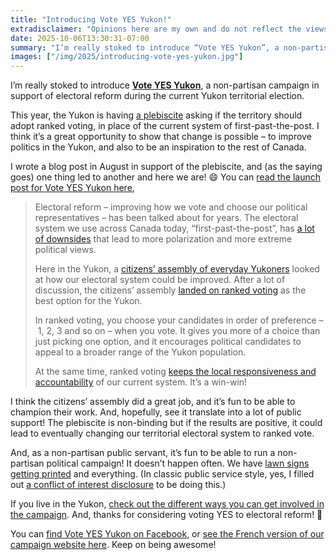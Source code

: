 ```yaml
---
title: "Introducing Vote YES Yukon!"
extradisclaimer: "Opinions here are my own and do not reflect the views of my employer. I am not affiliated with any political party or plebiscite campaign."
date: 2025-10-06T13:30:31-07:00
summary: "I’m really stoked to introduce “Vote YES Yukon”, a non-partisan campaign in support of electoral reform during the current Yukon territorial election. This year, the Yukon is having a plebiscite asking if the territory should adopt ranked voting, in place of the current system of first-past-the-post. I think it’s a great opportunity to show that change is possible – to improve politics in the Yukon, and also to be an inspiration to the rest of Canada."
images: ["/img/2025/introducing-vote-yes-yukon.jpg"]
---
```


I’m really stoked to introduce **[Vote YES Yukon](https://voteyesyukon.ca/)**, a non-partisan campaign in support of electoral reform during the current Yukon territorial election.

This year, the Yukon is having [a plebiscite](https://electionsyukon.ca/en/plebiscite) asking if the territory should adopt ranked voting, in place of the current system of first-past-the-post. I think it’s a great opportunity to show that change is possible – to improve politics in the Yukon, and also to be an inspiration to the rest of Canada.

I wrote a blog post in August in support of the plebiscite, and (as the saying goes) one thing led to another and here we are! 😄 You can [read the launch post for Vote YES Yukon here](https://voteyesyukon.ca/blog/introducing-vote-yes-yukon/),

> Electoral reform – improving how we vote and choose our political representatives – has been talked about for years. The electoral system we use across Canada today, “first-past-the-post”, has [a lot of downsides](https://sboots.ca/2025/08/20/in-support-of-the-yukon-electoral-reform-plebiscite/#what-s-happening) that lead to more polarization and more extreme political views.
> 
> Here in the Yukon, a [citizens’ assembly of everyday Yukoners](https://www.yukoncitizensassembly.ca/) looked at how our electoral system could be improved. After a lot of discussion, the citizens’ assembly [landed on ranked voting](https://www.yukoncitizensassembly.ca/ycaer-final-report-october-2024/) as the best option for the Yukon.
> 
> In ranked voting, you choose your candidates in order of preference – 1, 2, 3 and so on – when you vote. It gives you more of a choice than just picking one option, and it encourages political candidates to appeal to a broader range of the Yukon population.
> 
> At the same time, ranked voting [keeps the local responsiveness and accountability](/#create-better-political-outcomes) of our current system. It’s a win-win!

I think the citizens’ assembly did a great job, and it’s fun to be able to champion their work. And, hopefully, see it translate into a lot of public support! The plebiscite is non-binding but if the results are positive, it could lead to eventually changing our territorial electoral system to ranked vote.

And, as a non-partisan public servant, it’s fun to be able to run a non-partisan political campaign! It doesn’t happen often. We have [lawn signs getting printed](https://voteyesyukon.ca/#support-the-vote-yes-yukon-campaign) and everything. (In classic public service style, yes, I filled out [a conflict of interest disclosure](https://yukon.ca/en/human-resource-policy-conflict-interest) to be doing this.)

If you live in the Yukon, [check out the different ways you can get involved in the campaign](https://voteyesyukon.ca/#support-the-vote-yes-yukon-campaign). And, thanks for considering voting YES to electoral reform! 🎉

You can [find Vote YES Yukon on Facebook](https://www.facebook.com/people/Vote-Yes-Yukon-Votez-oui-Yukon/61581300344433/), or [see the French version of our campaign website here](https://votezouiyukon.ca/). Keep on being awesome!


